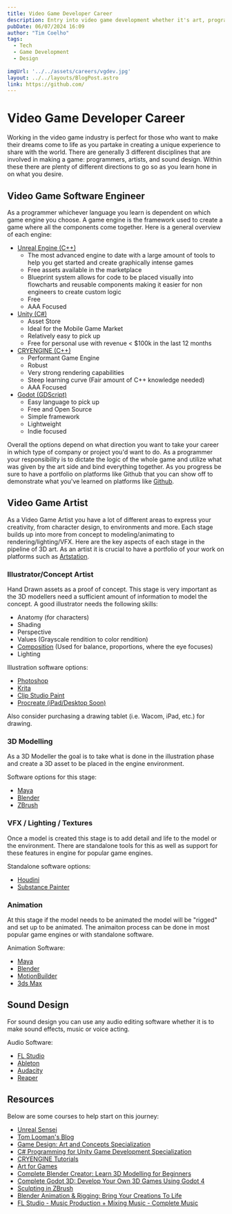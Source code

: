 ```yaml
---
title: Video Game Developer Career
description: Entry into video game development whether it's art, programming, or sound design. In here you'll find a general overview of each specific field within Game Development as well as helpful resources to get you started. 
pubDate: 06/07/2024 16:09
author: "Tim Coelho"
tags:
  - Tech
  - Game Development
  - Design
  
imgUrl: '../../assets/careers/vgdev.jpg'
layout: ../../layouts/BlogPost.astro
link: https://github.com/
---
```


#  Video Game Developer Career

Working in the video game industry is perfect for those who want to make their dreams come to life as you partake in
creating a unique experience to share with the world. There are generally 3 different disciplines that are 
involved in making a game: programmers, artists, and sound design. Within these there are plenty of different directions 
to go so as you learn hone in on what you desire. 

## Video Game Software Engineer

As a programmer whichever language you learn is dependent on which game engine you choose. A game engine is the framework
used to create a game where all the components come together. Here is a general overview of each engine:

- <a href="https://www.unrealengine.com/en-US" target="_blank">Unreal Engine (C++)</a>
  - The most advanced engine to date with a large amount of tools to help you get started and create graphically intense
  games
  - Free assets available in the marketplace
  - Blueprint system allows for code to be placed visually into flowcharts and reusable components making it easier for
  non engineers to create custom logic
  - Free
  - AAA Focused
- <a href="https://unity.com" target="_blank">Unity (C#)</a>
  - Asset Store
  - Ideal for the Mobile Game Market
  - Relatively easy to pick up
  - Free for personal use with revenue < $100k in the last 12 months
- <a href="https://www.cryengine.com" target="_blank">CRYENGINE (C++)</a>
  - Performant Game Engine
  - Robust 
  - Very strong rendering capabilities
  - Steep learning curve (Fair amount of C++ knowledge needed)
  - AAA Focused
- <a href="https://godotengine.org" target="_blank">Godot (GDScript)</a>
  - Easy language to pick up
  - Free and Open Source
  - Simple framework
  - Lightweight
  - Indie focused

Overall the options depend on what direction you want to take your career in which type of company or project you'd want
to do. As a programmer your responsibility is to dictate the logic of the whole game and utilize what was given by the art
side and bind everything together. As you progress be sure to have a portfolio on platforms like Github that you can show
off to demonstrate what you've learned on platforms like <a href="https://www.github.com" target="_blank">Github</a>.

## Video Game Artist

As a Video Game Artist you have a lot of different areas to express your creativity, from character design, to environments
and more. Each stage builds up into more from concept to modeling/animating to rendering/lighting/VFX. Here are the key aspects
of each stage in the pipeline of 3D art. As an artist it is crucial to have a portfolio of your work on platforms such as
<a href="https://www.artstation.com" target="_blank">Artstation</a>.

### Illustrator/Concept Artist
Hand Drawn assets as a proof of concept. This stage is very important as the 3D modellers need a sufficient amount of 
information to model the concept. A good illustrator needs the following skills:
- Anatomy (for characters)
- Shading
- Perspective
- Values (Grayscale rendition to color rendition)
- <a href="https://www.workovereasy.com/2019/06/13/a-beginners-guide-to-composition/" target="_blank">Composition</a> (Used for balance, proportions, where the eye focuses)
- Lighting

Illustration software options:
- <a href="https://www.adobe.com/products/photoshop/" target="_blank">Photoshop</a>
- <a href="https://krita.org/en/" target="_blank">Krita</a>
- <a href="https://www.clipstudio.net/en/" target="_blank">Clip Studio Paint</a>
- <a href="https://procreate.com" target="_blank">Procreate (iPad/Desktop Soon)</a>

Also consider purchasing a drawing tablet (i.e. Wacom, iPad, etc.) for drawing. 

### 3D Modelling
As a 3D Modeller the goal is to take what is done in the illustration phase and create a 3D asset to be placed in the 
engine environment. 

Software options for this stage:
- <a href="https://www.autodesk.com/products/maya/" target="_blank">Maya</a>
- <a href="https://www.blender.org" target="_blank">Blender</a>
- <a href="https://www.maxon.net/en/zbrush" target="_blank">ZBrush</a>

### VFX / Lighting / Textures
Once a model is created this stage is to add detail and life to the model or the environment. There are standalone tools
for this as well as support for these features in engine for popular game engines.

Standalone software options:
- <a href="https://www.sidefx.com/products/houdini/fx-features/" target="_blank">Houdini</a>
- <a href="https://www.adobe.com/products/substance3d/apps/painter.html" target="_blank">Substance Painter</a>

### Animation
At this stage if the model needs to be animated the model will be "rigged" and set up to be animated. The animaiton process
can be done in most popular game engines or with standalone software.

Animation Software:
- <a href="https://www.autodesk.com/products/maya/" target="_blank">Maya</a>
- <a href="https://www.blender.org" target="_blank">Blender</a>
- <a href="https://www.autodesk.com/products/motionbuilder/" target="_blank">MotionBuilder</a>
- <a href="https://www.autodesk.com/products/3ds-max/" target="_blank">3ds Max</a>

## Sound Design
For sound design you can use any audio editing software whether it is to make sound effects, music or voice acting.

Audio Software:
- <a href="https://www.image-line.com" target="_blank">FL Studio</a>
- <a href="https://www.ableton.com/en/" target="_blank">Ableton</a>
- <a href="https://www.audacityteam.org" target="_blank">Audacity</a>
- <a href="https://www.reaper.fm" target="_blank">Reaper</a>

## Resources

Below are some courses to help start on this journey:

- <a href="https://www.unrealsensei.com" target="_blank">Unreal Sensei</a>
- <a href="https://www.tomlooman.com" target="_blank">Tom Looman's Blog</a>
- <a href="https://www.coursera.org/specializations/game-design" target="_blank">Game Design: Art and Concepts Specialization</a>
- <a href="https://www.coursera.org/specializations/programming-unity-game-development" target="_blank">C# Programming for Unity Game Development Specialization</a>
- <a href="https://www.cryengine.com/tutorials" target="_blank">CRYENGINE Tutorials</a>
- <a href="https://www.coursera.org/specializations/art-for-games" target="_blank">Art for Games</a>
- <a href="https://www.udemy.com/course/blendertutorial/" target="_blank">Complete Blender Creator: Learn 3D Modelling for Beginners</a>
- <a href="https://www.udemy.com/course/complete-godot-3d" target="_blank">Complete Godot 3D: Develop Your Own 3D Games Using Godot 4</a>
- <a href="https://www.udemy.com/course/sculpting-in-zbrush" target="_blank">Sculpting in ZBrush</a>
- <a href="https://www.udemy.com/course/blender-animation-rigging/" target="_blank">Blender Animation & Rigging: Bring Your Creations To Life</a>
- <a href="https://www.udemy.com/course/fl-studio-music-production-course" target="_blank">FL Studio - Music Production + Mixing Music - Complete Music</a>